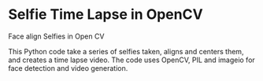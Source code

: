 # Selfie Time Lapse in OpenCV
Face align Selfies in Open CV

This Python code take a series of selfies taken, aligns and centers them, and creates a time lapse video.
The code uses OpenCV, PIL and imageio for face detection and video generation.
